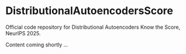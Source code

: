 # DistributionalAutoencodersScore
Official code repository for Distributional Autoencoders Know the Score, NeurIPS 2025.  

Content coming shortly ...
